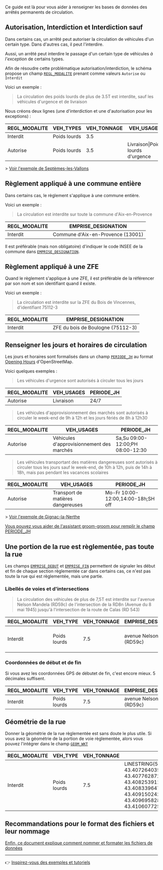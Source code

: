 Ce guide est là pour vous aider à renseigner les bases de données des arrêtés permanents de circulation.

## Autorisation, Interdiction et Interdiction sauf
Dans certains cas, un arrêté peut autoriser la circulation de véhicules d'un certain type. Dans d'autres cas, il peut l'interdire.

Aussi, un arrêté peut interdire le passage d'un certain type de véhicules _à l'exception_ de certains types. 

Afin de résoudre cette problématique autorisation/interdiction, le schéma propose un champ [`REGL_MODALITE`](https://github.com/CEREMA/schema-arrete-permanent-circulation/blob/master/schema-page.md#propri%C3%A9t%C3%A9-regl_modalite) prenant comme valeurs `Autorise` ou `Interdit`

Voici un exemple :

> La circulation des poids lourds de plus de 3.5T est interdite, sauf les véhicules d'urgence et de livraison

Nous créons deux lignes (une d'interdiction et une d'autorisation pour les exceptions) :

REGL_MODALITE | VEH_TYPES | VEH_TONNAGE | VEH_USAGES |
 -- | -- | -- | -- |
 Interdit | Poids lourds | 3.5 |  |
 Autorise | Poids lourds | 3.5 | Livraison\|Poids lourds d'urgence |
 
 \> [Voir l'exemple de Septèmes-les-Vallons](https://github.com/CEREMA/schema-arrete-permanent-circulation/blob/master/EXEMPLES.md#commune-de-sept%C3%A8mes-les-vallons)
 
## Règlement appliqué à une commune entière
Dans certains cas, le règlement s'applique à une commune entière.

Voici un exemple :
> La circulation est interdite sur toute la commune d'Aix-en-Provence

REGL_MODALITE | EMPRISE_DESIGNATION |
 -- | -- |
 Interdit | Commune d'Aix-en-Provence (13001)
 
 Il est préférable (mais non obligatoire) d'indiquer le code INSEE de la commune dans [`EMPRISE_DESIGNATION`](https://github.com/CEREMA/schema-arrete-circulation-marchandises/blob/master/documentation/schema-page.md#nom-de-la-voie---propri%C3%A9t%C3%A9-emprise_designation).
 
 ## Règlement appliqué à une ZFE
 Quand le règlement s'applique à une ZFE, il est préférable de la référencer par son nom et son identifiant quand il existe.

Voici un exemple :
> La circulation est interdite sur la ZFE du Bois de Vincennes, d'identifiant 75112-3

REGL_MODALITE | EMPRISE_DESIGNATION |
 -- | -- |
 Interdit | ZFE du bois de Boulogne (75112-3) 

 
## Renseigner les jours et horaires de circulation
Les jours et horaires sont formalisés dans un champ [`PERIODE_JH`](https://github.com/CEREMA/schema-arrete-permanent-circulation/blob/master/schema-page.md#jours-et-heures-de-circulation---propri%C3%A9t%C3%A9-periode_jh) au format [Opening Hours](https://wiki.openstreetmap.org/wiki/Key:opening_hours) d'OpenStreetMap.

Voici quelques exemples : 

> Les véhicules d'urgence sont autorisés à circuler tous les jours

REGL_MODALITE | VEH_USAGES | PERIODE_JH |
 -- | -- | -- |
 Autorise | Livraison | 24/7 |


> Les véhicules d'approvisionnement des marchés sont autorisés à circuler le week-end de 9h à 12h et les jours fériés de 8h à 12h30

REGL_MODALITE | VEH_USAGES | PERIODE_JH |
 -- | -- | -- |
 Autorise | Véhicules d'approvisionnement des marchés | Sa,Su 09:00-12:00;PH 08:00-12:30 |
 
 
> Les véhicules transportant des matières dangereuses sont autorisés à circuler tous les jours sauf le week-end, de 10h à 12h, puis de 14h à 18h, mais pas pendant les vacances scolaires

REGL_MODALITE | VEH_USAGES | PERIODE_JH |
 -- | -- | -- |
 Autorise | Transport de matières dangereuses | Mo-Fr 10:00-12:00,14:00-18h;SH off |

\> [Voir l'exemple de Gignac-la-Nerthe
](https://github.com/CEREMA/schema-arrete-permanent-circulation/blob/master/EXEMPLES.md#commune-de-gignac-la-nerthe)

[Vous pouvez vous aider de l'assistant groom-groom pour remplir le champ PERIODE_JH](https://cerema-med.shinyapps.io/groom-groom/)

## Une portion de la rue est règlementée, pas toute la rue
Les champs [`EMPRISE_DEBUT`](https://github.com/CEREMA/schema-arrete-circulation-marchandises/blob/master/documentation/schema-page.md#d%C3%A9but-de-la-section---propri%C3%A9t%C3%A9-emprise_debut) et [`EMPRISE_FIN`](https://github.com/CEREMA/schema-arrete-circulation-marchandises/blob/master/documentation/schema-page.md#fin-de-la-section---propri%C3%A9t%C3%A9-emprise_fin) permettent de signaler les début et fin de chaque section règlementée car dans certains cas, ce n'est pas toute la rue qui est règlementée, mais une partie.

### Libellés de voies et d'intersections
> La circulation des véhicules de plus de 7,5T est interdite sur l'avenue Nelson Mandela (RD59c) de l'intersection de la RD8n (Avenue du 8 mai 1945) jusqu'à l'intersection de la route de Calas (RD 543)

REGL_MODALITE | VEH_TYPE | VEH_TONNAGE | EMPRISE_DESIGNATION | EMPRISE_DEBUT | EMPRISE_FIN |
 -- | -- | -- | -- | -- | -- |
 Interdit | Poids lourds | 7.5 | avenue Nelson Mandela (RD59c) | intersection de la RD8n (Avenue du 8 mai 1945) | intersection de la route de Calas (RD 543) |

### Coordonnées de début et de fin
Si vous avez les coordonnées GPS de débutet de fin, c'est encore mieux. 5 décimales suffisent.

REGL_MODALITE | VEH_TYPE | VEH_TONNAGE | EMPRISE_DESIGNATION | EMPRISE_DEBUT | EMPRISE_FIN |
 -- | -- | -- | -- | -- | -- |
 Interdit | Poids lourds | 7.5 | avenue Nelson Mandela (RD59c) | 5.37229,43.41060 | 5.36585,43.40828 |
 
## Géométrie de la rue
Donner la géométrie de la rue règlementée est sans doute le plus utile. Si vous avez la géométrie de la portion de voie règlementée, alors vous pouvez l'intégrer dans le champ [`GEOM_WKT`](https://github.com/CEREMA/schema-arrete-circulation-marchandises/blob/master/documentation/schema-page.md#g%C3%A9om%C3%A9trie-au-format-wkt---propri%C3%A9t%C3%A9-geom_wkt)
 
 REGL_MODALITE | VEH_TYPE | VEH_TONNAGE | GEOM_WKT |
 -- | -- | -- | -- |
 Interdit | Poids lourds | 7.5 |  LINESTRING(5.364190559467414 43.40726403502167,5.365317087253669 43.40776287238391,5.365896444400886 43.40825391140007,5.366218309482673 43.40833964796295,5.367977838596443 43.409150242196034,5.368761043628791 43.40969582836029,5.372162084659675 43.41060772569154) |
 
## Recommandations pour le format des fichiers et leur nommage
[Enfin, ce document explique comment nommer et formater les fichiers de données](https://github.com/CEREMA/schema-arrete-circulation-marchandises/blob/master/FORMAT.md)  

----
 
👉 [Inspirez-vous des exemples et tutoriels](https://github.com/CEREMA/schema-arrete-permanent-circulation/blob/master/EXEMPLES.md)
